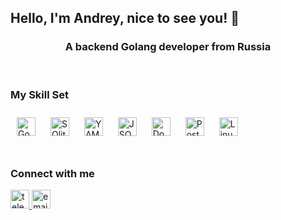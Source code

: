 ## <div align="left">Hello, I'm Andrey, nice to see you! 👋</div>  
<h3 align="center">A backend Golang developer from Russia</h3>
<br/>  

### My Skill Set  
<div align="left">  
<a href="https://go.dev/" target="_blank"><img style="margin: 10px" src="https://img.shields.io/badge/Golang-090909?style=for-the-badge&logo=Go&logoColor=79d4fd" alt="GoLang" height="30" /></a> 
<a href="https://www.sqlite.org/" target="_blank"><img style="margin: 10px" src="https://img.shields.io/badge/sqlite-090909?style=for-the-badge&logo=sqlite&logoColor=78a498" alt="SQlite" height="30" /></a> 
<a href="https://yaml.org/" target="_blank"><img style="margin: 10px" src="https://img.shields.io/badge/yaml-090909?style=for-the-badge&logo=yaml&logoColor=cd2730" alt="YAML" height="30" /></a> 
<a href="https://www.json.org/" target="_blank"><img style="margin: 10px" src="https://img.shields.io/badge/json-090909?style=for-the-badge&logo=json&logoColor=9e9e9e" alt="JSON" height="30" /></a> 
<a href="https://www.docker.com/" target="_blank"><img style="margin: 10px" src="https://img.shields.io/badge/Docker-090909?style=for-the-badge&logo=Docker&logoColor=2496ED" alt="Docker" height="30" /></a> 
<a href="https://www.postman.com/" target="_blank"><img style="margin: 10px" src="https://img.shields.io/badge/Postman-090909?style=for-the-badge&logo=postman&logoColor=FF6C37" alt="Postman" height="30" /></a> 
<a href="https://www.linux.org/" target="_blank"><img style="margin: 10px" src="https://img.shields.io/badge/Linux-090909?style=for-the-badge&logo=linux&logoColor=1c89bb" alt="Linux" height="30" /></a>  
</div>
<br/>  

### Connect with me  
<div align="left">
<a href="https://t.me/bugulmash" target="_blank">
<img src="https://img.shields.io/static/v1?message=Telegram&logo=telegram&label=&color=090909&logoColor=18a3e6&labelColor=&style=for-the-badge" height="30" alt="telegram logo"  />
</a>
<a href="mailto:Andrey.Vladimirov.ya@yandex.ru" target="_blank">
<img src="https://img.shields.io/badge/EMAIL-EA4335?style=for-the-badge&logo=maildotru&label=&color=090909&logoColor=fc3f1d" height="30" alt=email />
</a> 
</div> 
 <br/>  